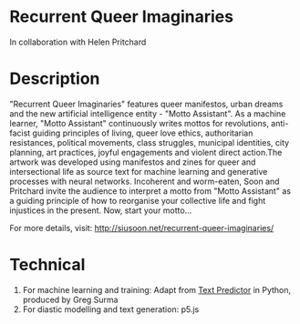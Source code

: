 # Recurrent Queer Imaginaries
In collaboration with Helen Pritchard 

# Description 
"Recurrent Queer Imaginaries" features queer manifestos, urban dreams and the new artificial intelligence entity - "Motto Assistant". As a machine learner, "Motto Assistant" continuously writes mottos for revolutions, anti-facist guiding principles of living, queer love ethics, authoritarian resistances, political movements, class struggles, municipal identities, city planning, art practices, joyful engagements and violent direct action.The artwork was developed using manifestos and zines for queer and intersectional life as source text for machine learning and generative processes with neural networks. Incoherent and worm-eaten, Soon and Pritchard invite the audience to interpret a motto from "Motto Assistant" as a guiding principle of how to reorganise your collective life and fight injustices in the present. 
Now, start your motto...

For more details, visit: http://siusoon.net/recurrent-queer-imaginaries/ 

# Technical 
1. For machine learning and training: Adapt from [Text Predictor](https://github.com/gsurma/text_predictor) in Python, produced by Greg Surma 
2. For diastic modelling and text generation: p5.js 
